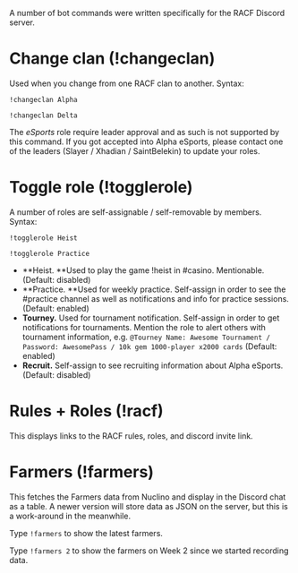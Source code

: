 A number of bot commands were written specifically for the RACF Discord server.

# Change clan (!changeclan)

Used when you change from one RACF clan to another. Syntax:

`!changeclan Alpha`

`!changeclan Delta`

The *eSports* role require leader approval and as such is not supported by this command. If you got accepted into Alpha eSports, please contact one of the leaders (Slayer / Xhadian / SaintBelekin) to update your roles.

# Toggle role (!togglerole)

A number of roles are self-assignable / self-removable by members. Syntax:

`!togglerole Heist`

`!togglerole Practice`

* **Heist. **Used to play the game !heist in #casino. Mentionable. (Default: disabled)
* **Practice. **Used for weekly practice. Self-assign in order to see the #practice channel as well as notifications and info for practice sessions. (Default: enabled)
* **Tourney.** Used for tournament notification. Self-assign in order to get notifications for tournaments. Mention the role to alert others with tournament information, e.g. `@Tourney Name: Awesome Tournament / Password: AwesomePass / 10k gem 1000-player x2000 cards` (Default: enabled)
* **Recruit.** Self-assign to see recruiting information about Alpha eSports. (Default: disabled)





# Rules + Roles (!racf)

This displays links to the RACF rules, roles, and discord invite link.

# Farmers (!farmers)

This fetches the Farmers data from Nuclino and display in the Discord chat as a table. A newer version will store data as JSON on the server, but this is a work-around in the meanwhile.

Type `!farmers` to show the latest farmers.

Type `!farmers 2` to show the farmers on Week 2 since we started recording data.
